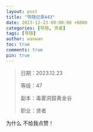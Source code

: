 ```yaml
---
layout: post
title: "导随记录443"
date: 2023-12-23 00:00:00 +0800
categories: [导随, 贤者]
tags: [导随]
author: wanwan
toc: true
comments: true
pin: true
---
```

> 日期：2023.12.23
>
> 等级：47
>
> 副本：毒雾洞窟黄金谷
>
> 职业：贤者

为什么 不给我点赞！